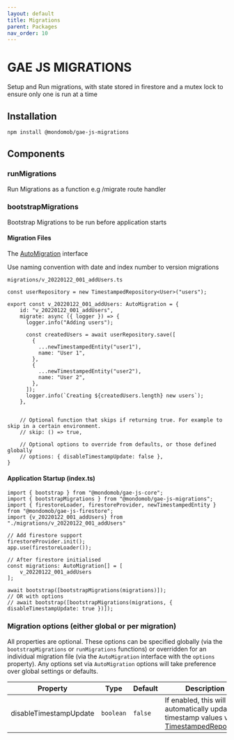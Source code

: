 ```yaml
---
layout: default
title: Migrations
parent: Packages
nav_order: 10
---
```


# GAE JS MIGRATIONS

Setup and Run migrations, with state stored in firestore and a mutex lock to ensure only one is run at a time

## Installation

```sh
npm install @mondomob/gae-js-migrations
```

## Components

### runMigrations
Run Migrations as a function e.g /migrate route handler

### bootstrapMigrations
Bootstrap Migrations to be run before application starts

#### Migration Files
The [AutoMigration](https://github.com/mondo-mob/gae-js/blob/main/packages/gae-js-migrations/src/auto-migration.ts) interface 

Use naming convention with date and index number to version migrations

   `migrations/v_20220122_001_addUsers.ts`

```
const userRepository = new TimestampedRepository<User>("users");

export const v_20220122_001_addUsers: AutoMigration = {
    id: "v_20220122_001_addUsers",   
    migrate: async ({ logger }) => {
      logger.info("Adding users");
    
      const createdUsers = await userRepository.save([
        {
          ...newTimestampedEntity("user1"),
          name: "User 1",
        },
        {
          ...newTimestampedEntity("user2"),
          name: "User 2",
        },
      ]);
      logger.info(`Creating ${createdUsers.length} new users`);
    },
    
    
    // Optional function that skips if returning true. For example to skip in a certain environment.
    // skip: () => true,
    
    // Optional options to override from defaults, or those defined globally
    // options: { disableTimestampUpdate: false },
}
```

#### Application Startup (index.ts)
```
import { bootstrap } from "@mondomob/gae-js-core";
import { bootstrapMigrations } from "@mondomob/gae-js-migrations";
import { firestoreLoader, firestoreProvider, newTimestampedEntity } from "@mondomob/gae-js-firestore";
import {v_20220122_001_addUsers} from "./migrations/v_20220122_001_addUsers"

// Add firestore support
firestoreProvider.init();
app.use(firestoreLoader());

// After firestore initialised
const migrations: AutoMigration[] = [
    v_20220122_001_addUsers
];

await bootstrap([bootstrapMigrations(migrations)]);
// OR with options
// await bootstrap([bootstrapMigrations(migrations, { disableTimestampUpdate: true })]);
```


### Migration options (either global or per migration)

All properties are optional. These options can be specified globally (via the `bootstrapMigrations` or `runMigrations` functions) or overridden for an individual
migration file (via the `AutoMigration` interface with the `options` property). Any options set via `AutoMigration` options will take preference over global settings or defaults.

| Property               | Type      | Default | Description                                                                                                           |
|------------------------|-----------|---------|-----------------------------------------------------------------------------------------------------------------------|
| disableTimestampUpdate | `boolean` | `false` | If enabled, this will skip automatically updating timestamp values via [TimestampedRepository](./gae-js-firestore.md) |
